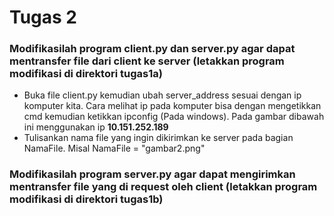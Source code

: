 # Tugas 2
### Modifikasilah program client.py dan server.py agar dapat mentransfer file dari client ke server (letakkan program modifikasi di direktori tugas1a)
- Buka file client.py kemudian ubah server_address sesuai dengan ip komputer kita. Cara melihat ip pada komputer bisa dengan mengetikkan cmd kemudian ketikkan ipconfig (Pada windows). Pada gambar dibawah ini menggunakan ip **10.151.252.189**
- Tulisankan nama file yang ingin dikirimkan ke server pada bagian NamaFile. Misal NamaFile = "gambar2.png"

### Modifikasilah program server.py agar dapat mengirimkan mentransfer file yang di request oleh client (letakkan program modifikasi di direktori tugas1b)
